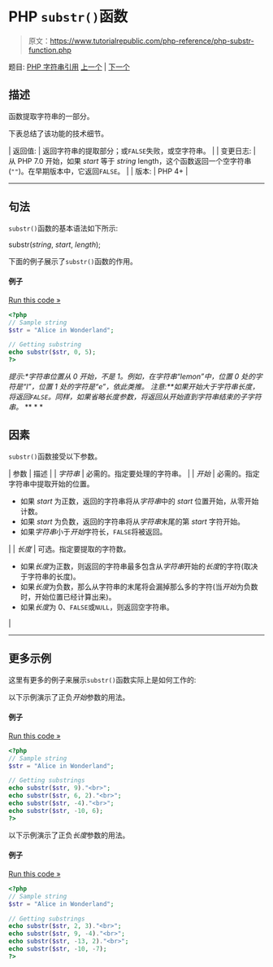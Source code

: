 # PHP `substr()`函数

> 原文：<https://www.tutorialrepublic.com/php-reference/php-substr-function.php>

题目: [PHP 字符串引用](php-string-functions.php) [上一个](php-strtr-function.php) | [下一个](php-substr-compare-function.php)

## 描述

函数提取字符串的一部分。

下表总结了该功能的技术细节。

| 返回值: | 返回字符串的提取部分；或`FALSE`失败，或空字符串。 |
| 变更日志: | 从 PHP 7.0 开始，如果 *start* 等于 *string* length，这个函数返回一个空字符串(`""`)。在早期版本中，它返回`FALSE`。 |
| 版本: | PHP 4+ |

* * *

## 句法

`substr()`函数的基本语法如下所示:

substr(*string*, *start*, *length*);

下面的例子展示了`substr()`函数的作用。

#### 例子

[Run this code »](../codelab.php?topic=php&file=extract-a-part-of-a-string "Run this code to view the output")

```php
<?php
// Sample string
$str = "Alice in Wonderland";

// Getting substring
echo substr($str, 0, 5);
?>
```

 ***提示:**字符串位置从 0 开始，不是 1。例如，在字符串“lemon”中，位置 0 处的字符是“l”，位置 1 处的字符是“e”，依此类推。*  ****注意:**如果*开始*大于字符串长度，将返回`FALSE`。同样，如果省略*长度*参数，将返回从*开始*直到字符串结束的子字符串。*  ** * *

## 因素

`substr()`函数接受以下参数。

| 参数 | 描述 |
| *字符串* | 必需的。指定要处理的字符串。 |
| *开始* | 必需的。指定字符串中提取开始的位置。

*   如果 *start* 为正数，返回的字符串将从*字符串*中的 *start* 位置开始，从零开始计数。
*   如果 *start* 为负数，返回的字符串将从*字符串*末尾的第 *start* 字符开始。
*   如果*字符串*小于*开始*字符长，`FALSE`将被返回。

 |
| *长度* | 可选。指定要提取的字符数。

*   如果*长度*为正数，则返回的字符串最多包含从*字符串*开始的*长度*的字符(取决于字符串的长度)。
*   如果*长度*为负数，那么从字符串的末尾将会漏掉那么多的字符(当*开始*为负数时，开始位置已经计算出来)。
*   如果*长度*为 0、`FALSE`或`NULL`，则返回空字符串。

 |

* * *

## 更多示例

这里有更多的例子来展示`substr()`函数实际上是如何工作的:

以下示例演示了正负*开始*参数的用法。

#### 例子

[Run this code »](../codelab.php?topic=php&file=using-negative-start-in-substr "Run this code to view the output")

```php
<?php
// Sample string
$str = "Alice in Wonderland";

// Getting substrings
echo substr($str, 9)."<br>";
echo substr($str, 6, 2)."<br>";
echo substr($str, -4)."<br>";
echo substr($str, -10, 6);
?>
```

以下示例演示了正负*长度*参数的用法。

#### 例子

[Run this code »](../codelab.php?topic=php&file=using-negative-length-in-substr "Run this code to view the output")

```php
<?php
// Sample string
$str = "Alice in Wonderland";

// Getting substrings
echo substr($str, 2, 3)."<br>";
echo substr($str, 9, -4)."<br>";
echo substr($str, -13, 2)."<br>";
echo substr($str, -10, -7);
?>
```

